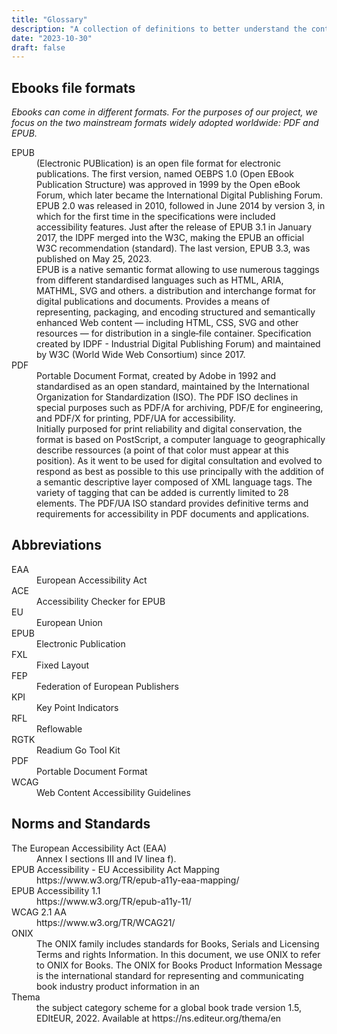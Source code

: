 ```yaml
---
title: "Glossary"
description: "A collection of definitions to better understand the context and challenges related to accessible backlist of titles in Europe"
date: "2023-10-30"
draft: false
---
```


## Ebooks file formats

*Ebooks can come in different formats. For the purposes of our project, we  focus on the two mainstream formats widely adopted worldwide: PDF and EPUB.*

<dl>
<dt id="EPUB">EPUB</dt>
<dd>(Electronic PUBlication) is an open file format for electronic publications. The first version, named OEBPS 1.0 (Open EBook Publication Structure) was approved in 1999 by the Open eBook Forum, which later became the International Digital Publishing Forum. EPUB 2.0 was released in 2010, followed in June 2014 by version 3, in which for the first time in the specifications were included accessibility features. Just after the release of EPUB 3.1 in January 2017, the IDPF merged into the W3C, making the EPUB an official W3C recommendation (standard). The last version, EPUB 3.3, was published on May 25, 2023. 
<br/>
EPUB is a native semantic format allowing to use numerous taggings from different standardised languages such as HTML, ARIA, MATHML, SVG and others. 
 a distribution and interchange format for digital publications and documents. Provides a means of representing, packaging, and encoding structured and semantically enhanced Web content — including HTML, CSS, SVG and other resources — for distribution in a single‐file container. Specification created by IDPF - Industrial Digital Publishing Forum) and maintained by W3C  (World Wide Web Consortium) since 2017.</dd>

<!-- 
<dt id="EPUB2">EPUB2</dt>
<dd> Electronic Publication, Version 2. A format for electronic publications with reflowable text in marked-up document structure with associated images for illustrations, all in a container format. EPUB2 was initially standardised in 2007. EPUB 2.0.1 was approved in 2010.</dd>
<dt id="EPUB3">EPUB3</dt>
<dd> Electronic Publication, Version 3.0 (2011) to Version 3.3 (2023).</dd> -->

<dt id="PDF">PDF</dt>
<dd> Portable Document Format, created by Adobe in 1992 and standardised as an open standard, maintained by the International Organization for Standardization (ISO). The PDF ISO declines in special purposes such as PDF/A for archiving, PDF/E for engineering, and PDF/X for printing, PDF/UA for accessibility. 
<br/>
Initially purposed for print reliability and digital conservation, the format is based on PostScript, a computer language to geographically describe ressources (a point of that color must appear at this position). As it went to be used for digital consultation and evolved to respond as best as possible to this use principally with the addition of a semantic descriptive layer composed of XML language tags. The variety of tagging that can be added is currently limited to 28 elements. The PDF/UA ISO standard provides definitive terms and requirements for accessibility in PDF documents and applications.</dd>
</dl>

## Abbreviations
<dl>
<dt id="EAA">EAA</dt>
<dd> European Accessibility Act</dd>
<dt id="ACE">ACE</dt>
<dd> Accessibility Checker for EPUB</dd>
<dt id="EU">EU</dt>
<dd> European Union</dd>
<dt id="EPUB">EPUB</dt>
<dd> Electronic Publication</dd>
<dt id="FXL">FXL</dt>
<dd> Fixed Layout</dd>
<dt id="FEP">FEP</dt>
<dd> Federation of European Publishers</dd>
<dt id="KPI">KPI</dt>
<dd> Key Point Indicators</dd>
<dt id="RFL">RFL</dt>
<dd> Reflowable</dd>
<dt id="RGTK">RGTK</dt>
<dd> Readium Go Tool Kit</dd>
<dt id="PDF">PDF</dt>
<dd> Portable Document Format</dd>
<dt id="WCAG">WCAG</dt>
<dd> Web Content Accessibility Guidelines</dd>
</dl>

## Norms and Standards
<dl>
<dt>The European Accessibility Act (EAA) </dt>
<dd> Annex I sections III and IV linea f).</dd>
<dt> EPUB Accessibility - EU Accessibility Act Mapping</dt>
<dd> https://www.w3.org/TR/epub-a11y-eaa-mapping/</dd>
<dt> EPUB Accessibility 1.1</dt>
<dd> https://www.w3.org/TR/epub-a11y-11/</dd>
<dt> WCAG 2.1 AA</dt>
<dd> https://www.w3.org/TR/WCAG21/</dd>
<dt>ONIX</dt>
<dd> The ONIX family includes standards for Books, Serials and Licensing Terms and rights Information. In this document, we use ONIX to refer to ONIX for Books. The ONIX for Books Product Information Message is the international standard for representing and communicating book industry product information in an</dd>
<dt>Thema</dt>
<dd> the subject category scheme for a global book trade version 1.5, EDItEUR, 2022. Available at https://ns.editeur.org/thema/en</dd>
</dl>